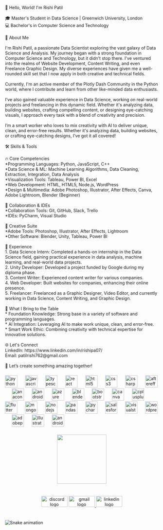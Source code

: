 <p align="left">👋 Hello, World! I'm Rishi Patil<br><br>🎓 Master's Student in Data Science | Greenwich University, London<br>💻 Bachelor's in Computer Science and Technology<br><br>🚀 About Me<br><br>I'm Rishi Patil, a passionate Data Scientist exploring the vast galaxy of Data Science and Analysis. My journey began with a strong foundation in Computer Science and Technology, but it didn’t stop there. I've ventured into the realms of Website Development, Content Writing, and even Freelance Graphic Design. My diverse experiences have given me a well-rounded skill set that I now apply in both creative and technical fields.<br><br>Currently, I'm an active member of the Plotly Dash Community in the Python world, where I contribute and learn from other like-minded data enthusiasts.<br><br>I’ve also gained valuable experience in Data Science, working on real-world projects and freelancing in this dynamic field. Whether it's analyzing data, building websites, crafting compelling content, or designing eye-catching visuals, I approach every task with a blend of creativity and precision.<br><br>I’m a smart worker who loves to mix creativity with AI to deliver unique, clean, and error-free results. Whether it's analyzing data, building websites, or crafting eye-catching designs, I’ve got it all covered!<br><br>🛠️ Skills & Tools<br><br>🔥 Core Competencies<br>*Programming Languages: Python, JavaScript, C++<br>*Data Science & ML: Machine Learning Algorithms, Data Cleaning, Extraction, Integration, Data Analysis<br>*Visualization Tools: Tableau, Power BI, Excel<br>*Web Development: HTML, HTML5, Node.js, WordPress<br>*Design & Multimedia: Adobe Photoshop, Illustrator, After Effects, Canva, Adobe Lightroom, Blender (Beginner)<br><br>🧠 Collaboration & IDEs<br>*Collaboration Tools: Git, GitHub, Slack, Trello<br>*IDEs: PyCharm, Visual Studio<br><br>🎨 Creative Suite<br>*Adobe Tools: Photoshop, Illustrator, After Effects, Lightroom<br>*Other Software: Blender, Unity, Tableau, Power BI<br><br>💼 Experience<br>1. Data Science Intern: Completed a hands-on internship in the Data Science field, gaining practical experience in data analysis, machine learning, and real-world data projects.<br>2. Unity Developer: Developed a project funded by Google during my diploma phase.<br>3. Content Writer: Experienced content writer for various companies.<br>4. Web Developer: Built websites for companies, enhancing their online presence.<br>5. Freelancer: Freelanced as a Graphic Designer, Video Editor, and currently working in Data Science, Content Writing, and Graphic Design.<br><br>🎯 What I Bring to the Table<br>* Foundation Knowledge: Strong base in a variety of software and programming languages.<br>* AI Integration: Leveraging AI to make work unique, clean, and error-free.<br>* Smart Work Ethic: Combining creativity with technical expertise for innovative solutions.<br><br>🌐 Let's Connect<br>LinkedIn: https://www.linkedin.com/in/rishipa07/<br>Email: patilrishi762@gmail.com<br><br>🚀 Let’s create something amazing together!</p>

###

<div align="left">
  <img src="https://cdn.jsdelivr.net/gh/devicons/devicon/icons/python/python-original.svg" height="40" alt="python logo"  />
  <img width="18" />
  <img src="https://cdn.jsdelivr.net/gh/devicons/devicon/icons/javascript/javascript-plain.svg" height="40" alt="javascript logo"  />
  <img width="18" />
  <img src="https://cdn.jsdelivr.net/gh/devicons/devicon/icons/typescript/typescript-original.svg" height="40" alt="typescript logo"  />
  <img width="18" />
  <img src="https://cdn.jsdelivr.net/gh/devicons/devicon/icons/react/react-original.svg" height="40" alt="react logo"  />
  <img width="18" />
  <img src="https://cdn.jsdelivr.net/gh/devicons/devicon/icons/html5/html5-original.svg" height="40" alt="html5 logo"  />
  <img width="18" />
  <img src="https://cdn.jsdelivr.net/gh/devicons/devicon/icons/css3/css3-original.svg" height="40" alt="css3 logo"  />
  <img width="18" />
  <img src="https://cdn.jsdelivr.net/gh/devicons/devicon/icons/csharp/csharp-original.svg" height="40" alt="csharp logo"  />
  <img width="18" />
  <img src="https://cdn.jsdelivr.net/gh/devicons/devicon/icons/aftereffects/aftereffects-original.svg" height="40" alt="aftereffects logo"  />
  <img width="18" />
  <img src="https://cdn.jsdelivr.net/gh/devicons/devicon/icons/anaconda/anaconda-original.svg" height="40" alt="anaconda logo"  />
  <img width="18" />
  <img src="https://cdn.jsdelivr.net/gh/devicons/devicon/icons/android/android-original.svg" height="40" alt="android logo"  />
  <img width="18" />
  <img src="https://cdn.jsdelivr.net/gh/devicons/devicon/icons/azure/azure-original.svg" height="40" alt="azure logo"  />
  <img width="18" />
  <img src="https://cdn.jsdelivr.net/gh/devicons/devicon/icons/blender/blender-original.svg" height="40" alt="blender logo"  />
  <img width="18" />
  <img src="https://cdn.jsdelivr.net/gh/devicons/devicon/icons/bootstrap/bootstrap-original.svg" height="40" alt="bootstrap logo"  />
  <img width="18" />
  <img src="https://cdn.jsdelivr.net/gh/devicons/devicon/icons/canva/canva-original.svg" height="40" alt="canva logo"  />
  <img width="18" />
  <img src="https://cdn.jsdelivr.net/gh/devicons/devicon/icons/cplusplus/cplusplus-original.svg" height="40" alt="cplusplus logo"  />
  <img width="18" />
  <img src="https://cdn.jsdelivr.net/gh/devicons/devicon/icons/flutter/flutter-original.svg" height="40" alt="flutter logo"  />
  <img width="18" />
  <img src="https://cdn.jsdelivr.net/gh/devicons/devicon/icons/mongodb/mongodb-original.svg" height="40" alt="mongodb logo"  />
  <img width="18" />
  <img src="https://cdn.jsdelivr.net/gh/devicons/devicon/icons/nodejs/nodejs-original.svg" height="40" alt="nodejs logo"  />
  <img width="18" />
  <img src="https://cdn.jsdelivr.net/gh/devicons/devicon/icons/pandas/pandas-original.svg" height="40" alt="pandas logo"  />
  <img width="18" />
  <img src="https://cdn.jsdelivr.net/gh/devicons/devicon/icons/pycharm/pycharm-original.svg" height="40" alt="pycharm logo"  />
  <img width="18" />
  <img src="https://cdn.jsdelivr.net/gh/devicons/devicon/icons/salesforce/salesforce-original.svg" height="40" alt="salesforce logo"  />
  <img width="18" />
  <img src="https://cdn.jsdelivr.net/gh/devicons/devicon/icons/visualstudio/visualstudio-plain.svg" height="40" alt="visualstudio logo"  />
  <img width="18" />
  <img src="https://cdn.simpleicons.org/wordpress/21759B" height="40" alt="wordpress logo"  />
  <img width="18" />
  <img src="https://cdn.simpleicons.org/adobephotoshop/31A8FF" height="40" alt="adobephotoshop logo"  />
  <img width="18" />
  <img src="https://cdn.simpleicons.org/adobeillustrator/FF9A00" height="40" alt="illustrator logo"  />
  <img width="18" />
  <img src="https://cdn.simpleicons.org/androidstudio/3DDC84" height="40" alt="androidstudio logo"  />
</div>

###

<div align="center">
  <img height="162" src="https://i.imgflip.com/65efzo.gif"  />
</div>

###

<br clear="both">

<div align="center">
  <img src="https://raw.githubusercontent.com/maurodesouza/profile-readme-generator/master/src/assets/icons/social/discord/default.svg" width="86" height="36" alt="discord logo"  />
  <a href="patilrishi762@gmail.com" target="_blank">
    <img src="https://raw.githubusercontent.com/maurodesouza/profile-readme-generator/master/src/assets/icons/social/gmail/default.svg" width="86" height="36" alt="gmail logo"  />
  </a>
  <a href="https://www.linkedin.com/in/rishipa07/" target="_blank">
    <img src="https://raw.githubusercontent.com/maurodesouza/profile-readme-generator/master/src/assets/icons/social/linkedin/default.svg" width="86" height="36" alt="linkedin logo"  />
  </a>
</div>

###

<br clear="both">

<img src="https://raw.githubusercontent.com/RiSH2709/RiSH2709/output/snake.svg" alt="Snake animation" />

###

